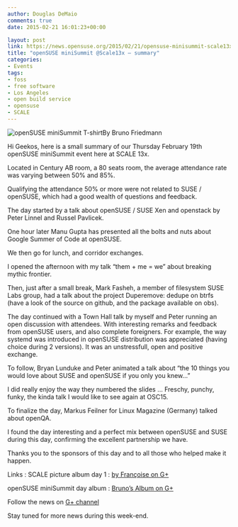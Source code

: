 ```yaml
---
author: Douglas DeMaio
comments: true
date: 2015-02-21 16:01:23+00:00

layout: post
link: https://news.opensuse.org/2015/02/21/opensuse-minisummit-scale13x-summary/
title: "openSUSE miniSummit @Scale13x – summary"
categories:
- Events
tags:
- foss
- free software
- Los Angeles
- open build service
- opensuse
- SCALE
---
```

![openSUSE miniSummit T-shirt](https://lizards.opensuse.org/wp-content/uploads/2015/02/IMG_3087-300x200.jpg)By Bruno Friedmann

Hi Geekos, here is a small summary of our Thursday February 19th openSUSE miniSummit event here at SCALE 13x.

Located in Century AB room, a 80 seats room, the average attendance rate was varying between 50% and 85%.

<!-- more -->Qualifying the attendance 50% or more were not related to SUSE / openSUSE, which had a good wealth of questions and feedback.

The day started by a talk about openSUSE / SUSE Xen and openstack by Peter Linnel and Russel Pavlicek.

One hour later Manu Gupta has presented all the bolts and nuts about Google Summer of Code at openSUSE.

We then go for lunch, and corridor exchanges.

I opened the afternoon with my talk “them + me = we” about breaking mythic frontier.

Then, just after a small break, Mark Fasheh, a member of filesystem SUSE Labs group, had a talk about the project Duperemove: dedupe on btrfs (have a look of the source on github, and the package available on obs).

The day continued with a Town Hall talk by myself and Peter running an open discussion with attendees. With interesting remarks and feedback from openSUSE users, and also complete foreigners. For example, the way systemd was introduced in openSUSE distribution was appreciated (having choice during 2 versions). It was an unstressfull, open and positive exchange.

To follow, Bryan Lunduke and Peter animated a talk about “the 10 things you would love about SUSE and openSUSE if you only you knew…”

I did really enjoy the way they numbered the slides …
Freschy, punchy, funky, the kinda talk I would like to see again at OSC15.

To finalize the day, Markus Feilner​ for Linux Magazine (Germany) talked about openQA.

I found the day interesting and a perfect mix between openSUSE and SUSE during this day, confirming the excellent partnership we have.

Thanks you to the sponsors of this day and to all those who helped make it happen.

Links :
SCALE picture album day 1 : [by Françoise on G+](https://plus.google.com/u/0/photos/106984497522620355261/albums/6117974292769044705)

openSUSE miniSummit day album :
[Bruno’s Album on G+](https://plus.google.com/u/0/photos/109140068131989370067/albums/6117763727184796097)

Follow the news on [G+ channel](https://plus.google.com/+BrunoFriedmann)

Stay tuned for more news during this week-end.		
